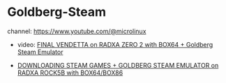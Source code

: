 # Goldberg-Steam
channel: https://www.youtube.com/@microlinux

- video: [FINAL VENDETTA on RADXA ZERO 2 with BOX64 + Goldberg Steam Emulator](https://youtu.be/K9ITyZgGD5E)

- [DOWNLOADING STEAM GAMES + GOLDBERG STEAM EMULATOR on RADXA ROCK5B with BOX64/BOX86](https://youtu.be/KFgPwZ19eGQ)
